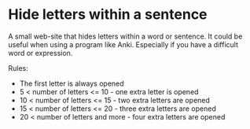 # Hide letters within a sentence

A small web-site that hides letters within a word or sentence. It could be useful when using a program like Anki. Especially if you have a difficult word or expression.

Rules:
* The first letter is always opened
* 5 < number of letters <= 10 - one extra letter is opened
* 10 < number of letters <= 15 - two extra letters are opened
* 15 < number of letters <= 20 - three extra letters are opened
* 20 < number of letters and more - four extra letters are opened
